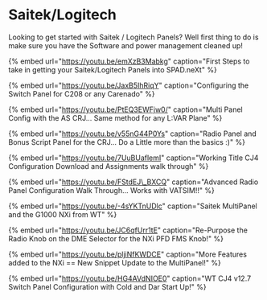 # Saitek/Logitech

Looking to get started with Saitek / Logitech Panels?  Well first thing to do is make sure you have the Software and power management cleaned up!

{% embed url="https://youtu.be/emXzB3Mabkg" caption="First Steps to take in getting your Saitek/Logitech Panels into SPAD.neXt" %}

{% embed url="https://youtu.be/JaxB5IhRiqY" caption="Configuring the Switch Panel for C208 or any Carenado" %}

{% embed url="https://youtu.be/PtEQ3EWFjw0/" caption="Multi Panel Config with the AS CRJ... Same method for any L:VAR Plane" %}

{% embed url="https://youtu.be/v55nG44P0Ys" caption="Radio Panel and Bonus Script Panel for the CRJ... Do a Little more than the basics :\)" %}

{% embed url="https://youtu.be/7UuBUaflemI" caption="Working Title CJ4 Configuration Download and Assignments walk through" %}

{% embed url="https://youtu.be/FStdEJ\_BXCQ" caption="Advanced Radio Panel Configuration Walk Through... Works with VATSIM!!" %}

{% embed url="https://youtu.be/-4sYKTnUDlc" caption="Saitek MultiPanel and the G1000 NXi from WT" %}

{% embed url="https://youtu.be/JC6qfUrr1tE" caption="Re-Purpose the Radio Knob on the DME Selector for the NXi PFD FMS Knob!" %}

{% embed url="https://youtu.be/pljiNfKWDCE" caption="More Features added to the NXi == New Snippet Update to the MultiPanel!" %}



{% embed url="https://youtu.be/HG4AVdNIOE0" caption="WT CJ4 v12.7 Switch Panel Configuration with Cold and Dar Start Up!" %}





